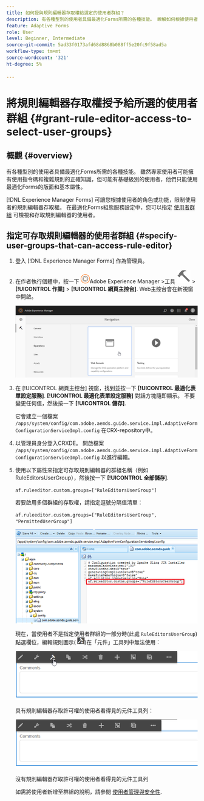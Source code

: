 ```yaml
---
title: 如何授與規則編輯器存取權給選定的使用者群組？
description: 有各種型別的使用者具備最適化Forms所需的各種技能。 瞭解如何根據使用者的角色或功能限制使用者的規則編輯器存取權。
feature: Adaptive Forms
role: User
level: Beginner, Intermediate
source-git-commit: 5ad33f0173afd68d8868b088ff5e20fc9f58ad5a
workflow-type: tm+mt
source-wordcount: '321'
ht-degree: 5%

---
```



# 將規則編輯器存取權授予給所選的使用者群組 {#grant-rule-editor-access-to-select-user-groups}

## 概觀 {#overview}

有各種型別的使用者具備最適化Forms所需的各種技能。 雖然專家使用者可能擁有使用指令碼和複雜規則的正確知識，但可能有基礎級別的使用者，他們只能使用最適化Forms的版面和基本屬性。

[!DNL Experience Manager Forms] 可讓您根據使用者的角色或功能，限制使用者的規則編輯器存取權。 在最適化Forms組態服務設定中，您可以指定 [使用者群組](forms-groups-privileges-tasks.md) 可檢視和存取規則編輯器的使用者。

## 指定可存取規則編輯器的使用者群組 {#specify-user-groups-that-can-access-rule-editor}

1. 登入 [!DNL Experience Manager Forms] 作為管理員。
1. 在作者執行個體中，按一下 ![Adobe Experience Manager](assets/adobeexperiencemanager.png)Adobe Experience Manager >工具 ![錘子](assets/hammer-icon.svg) > **[!UICONTROL 作業]** > **[!UICONTROL 網頁主控台]**. Web主控台會在新視窗中開啟。

   ![1-2](assets/1-2.png)

1. 在 [!UICONTROL 網頁主控台] 視窗，找到並按一下 **[!UICONTROL 最適化表單設定服務]**. **[!UICONTROL 最適化表單設定服務]** 對話方塊隨即顯示。 不要變更任何值，然後按一下 **[!UICONTROL 儲存]**.

   它會建立一個檔案 `/apps/system/config/com.adobe.aemds.guide.service.impl.AdaptiveFormConfigurationServiceImpl.config` 在CRX-repository中。

1. 以管理員身分登入CRXDE。 開啟檔案 `/apps/system/config/com.adobe.aemds.guide.service.impl.AdaptiveFormConfigurationServiceImpl.config` 以進行編輯。
1. 使用以下屬性來指定可存取規則編輯器的群組名稱（例如RuleEditorsUserGroup），然後按一下 **[!UICONTROL 全部儲存]**.

   `af.ruleeditor.custom.groups=["RuleEditorsUserGroup"]`

   若要啟用多個群組的存取權，請指定逗號分隔值清單：

   `af.ruleeditor.custom.groups=["RuleEditorsUserGroup", "PermittedUserGroup"]`

   ![建立使用者](assets/create_user_new.png)

   現在，當使用者不是指定使用者群組的一部分時(此處    `RuleEditorsUserGroup`)點選欄位，編輯規則圖示( ![edit-rules1](assets/edit-rules1.png))在「元件」工具列中無法使用：

   ![componentstolbarwithre](assets/componentstoolbarwithre.png)

   具有規則編輯器存取許可權的使用者看得見的元件工具列：

   ![componentstoolbarwithoutre](assets/componentstoolbarwithoutre.png)

   沒有規則編輯器存取許可權的使用者看得見的元件工具列

   如需將使用者新增至群組的說明，請參閱 [使用者管理與安全性](https://experienceleague.adobe.com/docs/experience-manager-65/administering/security/security.html).

